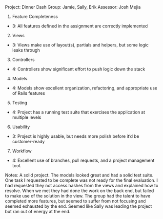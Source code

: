 Project: Dinner Dash
Group: Jamie, Sally, Erik
Assessor: Josh Mejia

1. Feature Completeness
  * 3: All features defined in the assignment are correctly implemented

2. Views
  * 3: Views make use of layout(s), partials and helpers, but some logic leaks through

3. Controllers
  * 4: Controllers show significant effort to push logic down the stack

4. Models
  * 4: Models show excellent organization, refactoring, and appropriate use of Rails features

5. Testing
  * 4: Project has a running test suite that exercises the application at multiple levels

6. Usability
  * 3: Project is highly usable, but needs more polish before it’d be customer-ready

7. Workflow
  * 4: Excellent use of branches, pull requests, and a project management tool.
  
Notes: A solid project. The models looked great and had a solid test suite. One task I requested to be complete was not ready for the final evaluation. I had requested they not access hashes from the views and explained how to resolve. When we met they had done the work on the back end, but failed to make use of the solution in the view. The group had the talent to have completed more features, but seemed to suffer from not focusing and seemed exhausted by the end. Seemed like Sally was leading the project but ran out of energy at the end.
